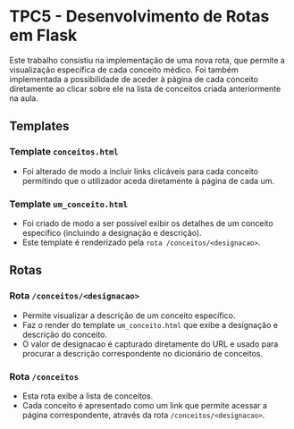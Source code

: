 
# TPC5 - Desenvolvimento de Rotas em Flask

Este trabalho consistiu na implementação de uma nova rota, que permite a visualização específica de cada conceito médico. Foi também implementada a possibilidade de aceder à página de cada conceito diretamente ao clicar sobre ele na lista de conceitos criada anteriormente na aula.

## Templates

### Template `conceitos.html`
- Foi alterado de modo a incluir links clicáveis para cada conceito permitindo que o utilizador aceda diretamente à página de cada um.

### Template `um_conceito.html`
- Foi criado de modo a ser possível exibir os detalhes de um conceito específico (incluindo a designação e descrição).
- Este template é renderizado pela `rota /conceitos/<designacao>`.


## Rotas
###  Rota `/conceitos/<designacao>`

- Permite visualizar a descrição de um conceito específico.
- Faz o render do template `um_conceito.html` que exibe a designação e descrição do conceito.
- O valor de designacao é capturado diretamente do URL e usado para procurar a descrição correspondente no dicionário de conceitos.

### Rota `/conceitos`
   - Esta rota exibe a lista de conceitos.
   - Cada conceito é apresentado como um link que permite acessar a página correspondente, através da rota `/conceitos/<designacao>`.

